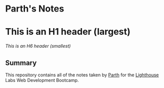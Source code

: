 # Parth's Notes
# This is an H1 header (largest)
###### This is an H6 header (smallest)

## Summary 

This repository contains all of the notes taken by [Parth](https://github.com/pmungra) for the [Lighthouse](https://www.lighthouselabs.ca/) Labs Web Development Bootcamp.

